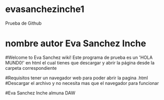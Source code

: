 # evasanchezinche1
Prueba de Github
# nombre autor Eva Sanchez Inche
#Welcome to Eva Sanchez wiki! Este programa de prueba es un 'HOLA MUND0!' en html el cual tienes que descargar y abrir la página desde la carpeta correspondiente


#Requisitos tener un navegador web para poder abrir la pagina .html
#Descargar el archivo y no necesita mas que el navegador para funcionar

#Eva Sanchez Inche almuna DAW
